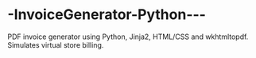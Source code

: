 # -InvoiceGenerator-Python---
PDF invoice generator using Python, Jinja2, HTML/CSS and wkhtmltopdf. Simulates virtual store billing.
